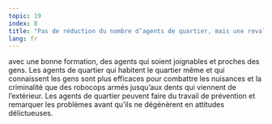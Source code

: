 ```yaml
---
topic: 19
index: 8
title: "Pas de réduction du nombre d’agents de quartier, mais une revalorisation de leur rôle,"
lang: fr
---
```

avec une bonne formation, des agents qui soient joignables et proches des
gens. Les agents de quartier qui habitent le quartier même et qui connaissent
les gens sont plus efficaces pour combattre les nuisances et la criminalité
que des robocops armés jusqu’aux dents qui viennent de l’extérieur. Les agents
de quartier peuvent faire du travail de prévention et remarquer les problèmes
avant qu’ils ne dégénèrent en attitudes délictueuses.
